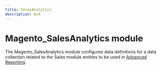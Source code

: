 ```yaml
---
title: SalesAnalytics
description: N/A
---
```


# Magento_SalesAnalytics module

The Magento_SalesAnalytics module configures data definitions for a data collection related to the Sales module entities to be used in [Advanced Reporting](https://developer.adobe.com/commerce/php/development/advanced-reporting/modules/).
